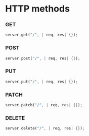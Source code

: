 # HTTP methods

### GET

```rust
server.get("/", | req, res| {});
```

### POST

```rust
server.post("/", | req, res| {});
```

### PUT

```rust
server.put("/", | req, res| {});
```

### PATCH

```rust
server.patch("/", | req, res| {});
```

### DELETE

```rust
server.delete("/", | req, res| {});
```

